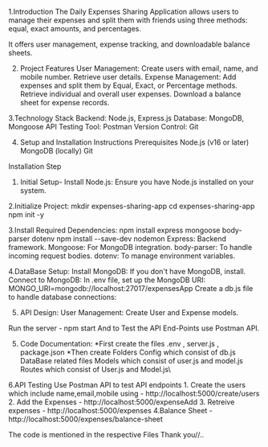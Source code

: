 1.Introduction
   The Daily Expenses Sharing Application allows users to manage their expenses and split them with friends using three methods: 
   equal, exact amounts, and percentages. 
   
   It offers user management, expense tracking, and downloadable balance sheets.
   

2. Project Features
   User Management:
        Create users with email, name, and mobile number.
        Retrieve user details.
   Expense Management:
        Add expenses and split them by Equal, Exact, or Percentage methods.
        Retrieve individual and overall user expenses.
        Download a balance sheet for expense records.

   
3.Technology Stack
       Backend: Node.js, Express.js
       Database: MongoDB, Mongoose
       API Testing Tool: Postman
       Version Control: Git

4. Setup and Installation Instructions
       Prerequisites
       Node.js (v16 or later)
       MongoDB (locally)
       Git
   
 Installation Step
    
   1. Initial Setup-
              Install Node.js: Ensure you have Node.js installed on your system.

   2.Initialize Project:
             mkdir expenses-sharing-app
             cd expenses-sharing-app
             npm init -y
             
  3.Install Required Dependencies:
            npm install express mongoose body-parser dotenv
            npm install --save-dev nodemon
            Express: Backend framework.
            Mongoose: For MongoDB integration.
            body-parser: To handle incoming request bodies.
            dotenv: To manage environment variables.

  4.DataBase Setup:
           Install MongoDB: If you don't have MongoDB, install.
           Connect to MongoDB: In .env file, set up the MongoDB URI: MONGO_URI=mongodb://localhost:27017/expensesApp
           Create a db.js file to handle database connections:

  5. API Design:
           User Management: Create User and Expense models.

 Run the server - npm start
 And to Test the API End-Points use Postman API.

 5. Code Documentation:
    *First create the files .env , server.js , package.json
    *Then create Folders
         Config which consist of db.js DataBase related files
         Models which consist of user.js and model.js
         Routes which consist of User.js and Model.js\\
    
 6.API Testing
         Use Postman API to test API endpoints
         1. Create the users which include name,email,mobile using - http://localhost:5000/create/users
         2. Add the Expenses - http://localhost:5000/expenseAdd
         3. Retreive expenses - http://localhost:5000/expenses
         4.Balance Sheet - http://localhost:5000/expenses/balance-sheet

         
  The code is mentioned in the respective Files Thank you//..
